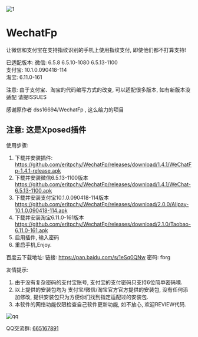 

![1](https://github.com/eritpchy/WechatFp/raw/master/app/src/main/res/mipmap-xhdpi/ic_launcher.png)
# WechatFp
让微信和支付宝在支持指纹识别的手机上使用指纹支付, 即使他们都不打算支持!

已适配版本:
微信: 6.5.8 6.5.10-1080 6.5.13-1100\
支付宝: 10.1.0.090418-114\
淘宝: 6.11.0-161

注意: 由于支付宝、淘宝的代码编写方式的改变, 可以适配很多版本, 如有新版本没适配 请提ISSUES


感谢原作者 dss16694/WechatFp , 这么给力的项目

## 注意: 这是Xposed插件

使用步骤:
1. 下载并安装插件: https://github.com/eritpchy/WechatFp/releases/download/1.4.1/WeChatFp-1.4.1-release.apk
2. 下载并安装微信6.5.13-1100版本 https://github.com/eritpchy/WechatFp/releases/download/1.4.1/WeChat-6.5.13-1100.apk
3. 下载并安装支付宝10.1.0.090418-114版本 https://github.com/eritpchy/WechatFp/releases/download/2.0.0/Alipay-10.1.0.090418-114.apk
4. 下载并安装淘宝6.11.0-161版本 https://github.com/eritpchy/WechatFp/releases/download/2.1.0/Taobao-6.11.0-161.apk
5. 启用插件, 输入密码
6. 重启手机,Enjoy.

百度云下载地址:
链接: https://pan.baidu.com/s/1eSq0QNw 密码: fbrg

友情提示: 
1. 由于没有复杂密码的支付宝账号, 支付宝的支付密码只支持6位简单密码噢.
2. 以上提供的安装包均为 支付宝/微信/淘宝官方官方提供的安装包, 没有任何添加修改, 提供安装包只为方便你们找到指定适配过的安装包.
3. 本软件的网络功能仅限检查自己软件更新功能, 如不放心, 欢迎REVIEW代码.

![qq](https://github.com/eritpchy/WechatFp/raw/master/doc/qqGroup.png)

QQ交流群: [665167891](http://shang.qq.com/wpa/qunwpa?idkey=91c2cd8f14532413701607c364f03f43afa1539a24b96b8907c92f3c018894e5)
